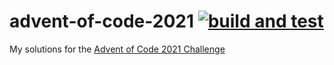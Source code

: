 # advent-of-code-2021 [![build and test](https://github.com/adhie1337/advent-of-code-2021/actions/workflows/pr.yml/badge.svg)](https://github.com/adhie1337/advent-of-code-2021/actions/workflows/pr.yml)

My solutions for the [Advent of Code 2021 Challenge](https://adventofcode.com/2021)

